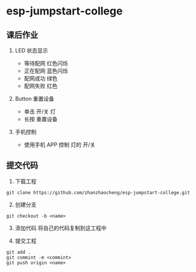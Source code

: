 # esp-jumpstart-college

## 课后作业

1. LED 状态显示
    - 等待配网 红色闪烁
    - 正在配网 蓝色闪烁
    - 配网成功 绿色
    - 配网失败 红色

2. Button 重置设备
    - 单击 开/关 灯
    - 长按 重置设备

3. 手机控制
   - 使用手机 APP 控制 灯的 开/关



## 提交代码

1. 下载工程

```
git clone https://github.com/zhanzhaocheng/esp-jumpstart-college.git
```

2. 创建分支

```
git checkout -b <name>
```

3. 添加代码
将自己的代码复制到这工程中

4. 提交工程
```
git add .
git commint -m <commint>
git push origin <name>
```